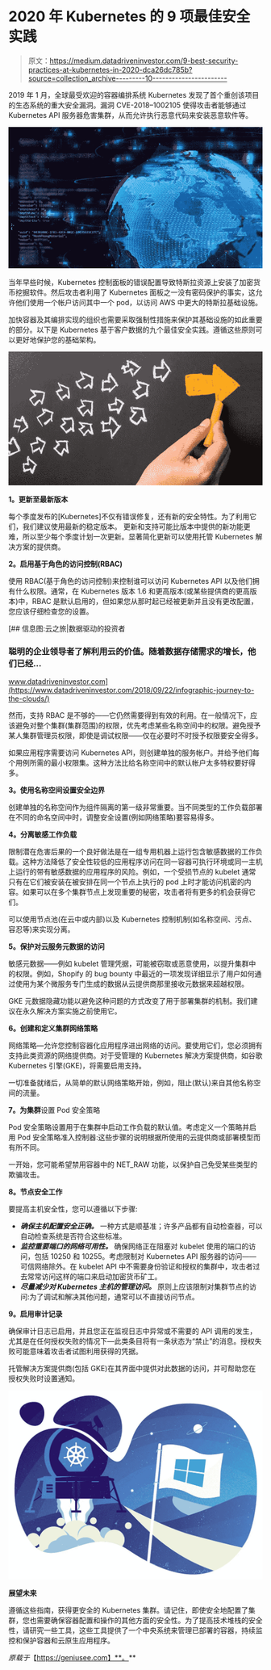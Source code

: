 # 2020 年 Kubernetes 的 9 项最佳安全实践

> 原文：<https://medium.datadriveninvestor.com/9-best-security-practices-at-kubernetes-in-2020-dca26dc785b?source=collection_archive---------10----------------------->

2019 年 1 月，全球最受欢迎的容器编排系统 Kubernetes 发现了首个重创该项目的生态系统的重大安全漏洞。漏洞 CVE-2018–1002105 使得攻击者能够通过 Kubernetes API 服务器危害集群，从而允许执行恶意代码来安装恶意软件等。

![](img/e06a1d2c75b46554a29f1cc1c08c6154.png)

当年早些时候，Kubernetes 控制面板的错误配置导致特斯拉资源上安装了加密货币挖掘软件。然后攻击者利用了 Kubernetes 面板之一没有密码保护的事实，这允许他们使用一个帐户访问其中一个 pod，以访问 AWS 中更大的特斯拉基础设施。

加快容器及其编排实现的组织也需要采取强制性措施来保护其基础设施的如此重要的部分。以下是 Kubernetes 基于客户数据的九个最佳安全实践。遵循这些原则可以更好地保护您的基础架构。

![](img/ab6ddd1bad3b052c4489ada55d92ce34.png)

**1。更新至最新版本**

每个季度发布的[Kubernetes]不仅有错误修复，还有新的安全特性。为了利用它们，我们建议使用最新的稳定版本。
更新和支持可能比版本中提供的新功能更难，所以至少每个季度计划一次更新。显著简化更新可以使用托管 Kubernetes 解决方案的提供商。

**2。启用基于角色的访问控制(RBAC)**

使用 RBAC(基于角色的访问控制)来控制谁可以访问 Kubernetes API 以及他们拥有什么权限。通常，在 Kubernetes 版本 1.6 和更高版本(或某些提供商的更高版本)中，RBAC 是默认启用的，但如果您从那时起已经被更新并且没有更改配置，您应该仔细检查您的设置。

[](https://www.datadriveninvestor.com/2018/09/22/infographic-journey-to-the-clouds/) [## 信息图:云之旅|数据驱动的投资者

### 聪明的企业领导者了解利用云的价值。随着数据存储需求的增长，他们已经…

www.datadriveninvestor.com](https://www.datadriveninvestor.com/2018/09/22/infographic-journey-to-the-clouds/) 

然而，支持 RBAC 是不够的——它仍然需要得到有效的利用。在一般情况下，应该避免对整个集群(集群范围)的权限，优先考虑某些名称空间中的权限。避免授予某人集群管理员权限，即使是调试权限——仅在必要时不时授予权限要安全得多。

如果应用程序需要访问 Kubernetes API，则创建单独的服务帐户。并给予他们每个用例所需的最小权限集。这种方法比给名称空间中的默认帐户太多特权要好得多。

**3。使用名称空间设置安全边界**

创建单独的名称空间作为组件隔离的第一级非常重要。当不同类型的工作负载部署在不同的命名空间中时，调整安全设置(例如网络策略)要容易得多。

**4。分离敏感工作负载**

限制潜在危害后果的一个良好做法是在一组专用机器上运行包含敏感数据的工作负载。这种方法降低了安全性较低的应用程序访问在同一容器可执行环境或同一主机上运行的带有敏感数据的应用程序的风险。例如，一个受损节点的 kubelet 通常只有在它们被安装在被安排在同一个节点上执行的 pod 上时才能访问机密的内容。如果可以在多个集群节点上发现重要的秘密，攻击者将有更多的机会获得它们。

可以使用节点池(在云中或内部)以及 Kubernetes 控制机制(如名称空间、污点、容忍等)来实现分离。

**5。保护对云服务元数据的访问**

敏感元数据——例如 kubelet 管理凭据，可能被窃取或恶意使用，以提升集群中的权限。例如，Shopify 的 bug bounty 中最近的一项发现详细显示了用户如何通过使用为某个微服务专门生成的数据从云提供商那里接收元数据来超越权限。

GKE 元数据隐藏功能以避免这种问题的方式改变了用于部署集群的机制。我们建议在永久解决方案实施之前使用它。

**6。创建和定义集群网络策略**

网络策略—允许您控制容器化应用程序进出网络的访问。要使用它们，您必须拥有支持此类资源的网络提供商。对于受管理的 Kubernetes 解决方案提供商，如谷歌 Kubernetes 引擎(GKE)，将需要启用支持。

一切准备就绪后，从简单的默认网络策略开始，例如，阻止(默认)来自其他名称空间的流量。

**7。为集群**设置 Pod 安全策略

Pod 安全策略设置用于在集群中启动工作负载的默认值。考虑定义一个策略并启用 Pod 安全策略准入控制器:这些步骤的说明根据所使用的云提供商或部署模型而有所不同。

一开始，您可能希望禁用容器中的 NET_RAW 功能，以保护自己免受某些类型的欺骗攻击。

**8。节点安全工作**

要提高主机安全性，您可以遵循以下步骤:

*   ***确保主机配置安全正确。***
    一种方式是顺基准；许多产品都有自动检查器，可以自动检查系统是否符合这些标准。
*   ***监控重要端口的网络可用性。***
    确保网络正在阻塞对 kubelet 使用的端口的访问，包括 10250 和 10255。考虑限制对 Kubernetes API 服务器的访问——可信网络除外。在 kubelet API 中不需要身份验证和授权的集群中，攻击者过去常常访问这样的端口来启动加密货币矿工。
*   ***尽量减少对 Kubernetes 主机的管理访问。***
    原则上应该限制对集群节点的访问:为了调试和解决其他问题，通常可以不直接访问节点。

**9。启用审计记录**

确保审计日志已启用，并且您正在监视日志中异常或不需要的 API 调用的发生，尤其是在任何授权失败的情况下—此类条目将有一条状态为“禁止”的消息。授权失败可能意味着攻击者试图利用获得的凭据。

托管解决方案提供商(包括 GKE)在其界面中提供对此数据的访问，并可帮助您在授权失败时设置通知。

![](img/878522ebe7acddb91cf9486d2ba849d8.png)

**展望未来**

遵循这些指南，获得更安全的 Kubernetes 集群。请记住，即使安全地配置了集群，您也需要确保容器配置和操作的其他方面的安全性。为了提高技术堆栈的安全性，请研究一些工具，这些工具提供了一个中央系统来管理已部署的容器，持续监控和保护容器和云原生应用程序。

*原载于*【https://geniusee.com】**。**